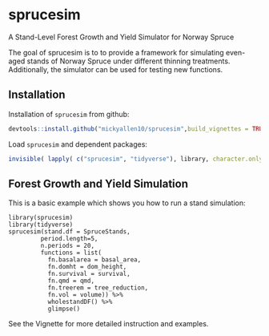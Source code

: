 
# sprucesim

A Stand-Level Forest Growth and Yield Simulator for Norway Spruce

The goal of sprucesim is to to provide a framework for simulating even-aged stands of Norway Spruce under different thinning treatments. Additionally, the simulator can be used for testing new functions.

## Installation

Installation of `sprucesim` from github:

``` r
devtools::install.github("mickyallen10/sprucesim",build_vignettes = TRUE)
```

Load `sprucesim` and dependent packages:

``` r
invisible( lapply( c("sprucesim", "tidyverse"), library, character.only = T))
```

## Forest Growth and Yield Simulation

This is a basic example which shows you how to run a stand simulation:

``` {r}
library(sprucesim)
library(tidyverse)
sprucesim(stand.df = SpruceStands,
         period.length=5,
         n.periods = 20,
         functions = list(
           fn.basalarea = basal_area,
           fn.domht = dom_height,
           fn.survival = survival,
           fn.qmd = qmd,
           fn.treerem = tree_reduction,
           fn.vol = volume)) %>% 
           wholestandDF() %>% 
           glimpse()
```
See the Vignette for more detailed instruction and examples.
